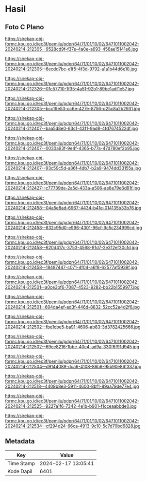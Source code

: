 # Hasil

## Foto C Plano

https://sirekap-obj-formc.kpu.go.id/ec3f/pemilu/pdpr/64/71/01/10/02/6471011002042-20240214-212305--9528cd9f-f37e-4a0e-a693-456ae15141e6.jpg

https://sirekap-obj-formc.kpu.go.id/ec3f/pemilu/pdpr/64/71/01/10/02/6471011002042-20240214-212305--6ecdd7bc-e1f5-4f3d-9792-a1a1b44d6e10.jpg

https://sirekap-obj-formc.kpu.go.id/ec3f/pemilu/pdpr/64/71/01/10/02/6471011002042-20240214-212326--01c57710-1f35-4a51-92b1-89be1adf1e57.jpg

https://sirekap-obj-formc.kpu.go.id/ec3f/pemilu/pdpr/64/71/01/10/02/6471011002042-20240214-212305--bcc19e53-cc6e-427e-8756-d25c8a2b2931.jpg

https://sirekap-obj-formc.kpu.go.id/ec3f/pemilu/pdpr/64/71/01/10/02/6471011002042-20240214-212407--baa5d8e0-63c1-4311-9ad8-4fd7674522df.jpg

https://sirekap-obj-formc.kpu.go.id/ec3f/pemilu/pdpr/64/71/01/10/02/6471011002042-20240214-212407--0030a93f-9e4f-4365-b77a-47d780ef2b95.jpg

https://sirekap-obj-formc.kpu.go.id/ec3f/pemilu/pdpr/64/71/01/10/02/6471011002042-20240214-212407--93c59c5d-a36f-4db7-b2a9-9474dd33155a.jpg

https://sirekap-obj-formc.kpu.go.id/ec3f/pemilu/pdpr/64/71/01/10/02/6471011002042-20240214-212427--c77739de-2a5d-433a-a506-ae8e79e6d91f.jpg

https://sirekap-obj-formc.kpu.go.id/ec3f/pemilu/pdpr/64/71/01/10/02/6471011002042-20240214-212458--04a5e8ad-6967-4434-b41e-014135b33b76.jpg

https://sirekap-obj-formc.kpu.go.id/ec3f/pemilu/pdpr/64/71/01/10/02/6471011002042-20240214-212458--832c95d0-e996-4301-96cf-9c5c234999cd.jpg

https://sirekap-obj-formc.kpu.go.id/ec3f/pemilu/pdpr/64/71/01/10/02/6471011002042-20240214-212458--620d417c-3753-4568-91d7-2e312ef30cfd.jpg

https://sirekap-obj-formc.kpu.go.id/ec3f/pemilu/pdpr/64/71/01/10/02/6471011002042-20240214-212458--18487447-c071-4f04-a6f8-62577af5939f.jpg

https://sirekap-obj-formc.kpu.go.id/ec3f/pemilu/pdpr/64/71/01/10/02/6471011002042-20240214-212501--a0ce3bf6-7087-4523-9282-bb22b1559977.jpg

https://sirekap-obj-formc.kpu.go.id/ec3f/pemilu/pdpr/64/71/01/10/02/6471011002042-20240214-212501--604da4ef-ad3f-446d-8832-52cc52e4d2f6.jpg

https://sirekap-obj-formc.kpu.go.id/ec3f/pemilu/pdpr/64/71/01/10/02/6471011002042-20240214-212502--fbe1cbe5-ba91-4606-ab83-3d3782425666.jpg

https://sirekap-obj-formc.kpu.go.id/ec3f/pemilu/pdpr/64/71/01/10/02/6471011002042-20240214-212502--69ee8216-1bbe-40c4-ad9a-330f6f91d945.jpg

https://sirekap-obj-formc.kpu.go.id/ec3f/pemilu/pdpr/64/71/01/10/02/6471011002042-20240214-212504--d9144089-dca6-4108-86b6-95b90e86f337.jpg

https://sirekap-obj-formc.kpu.go.id/ec3f/pemilu/pdpr/64/71/01/10/02/6471011002042-20240214-212518--4409b8e3-5911-4600-8bf1-89aa79de77e4.jpg

https://sirekap-obj-formc.kpu.go.id/ec3f/pemilu/pdpr/64/71/01/10/02/6471011002042-20240214-212525--9227a1f6-7342-4e1b-b901-f1cceaabbde0.jpg

https://sirekap-obj-formc.kpu.go.id/ec3f/pemilu/pdpr/64/71/01/10/02/6471011002042-20240214-212534--cf294d24-66ca-4913-9c10-5c7d70bd6828.jpg


## Metadata

| Key        | Value               |
| ---------- | ------------------- |
| Time Stamp | 2024-02-17 13:05:41 |
| Kode Dapil | 6401                |



